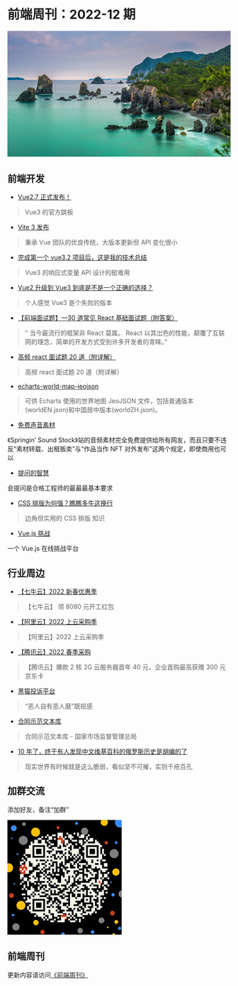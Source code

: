 # 前端周刊：2022-12 期

[![](../img/bing/20220718.jpg?imageMogr2/thumbnail/960x)](https://cn.bing.com/search?q=青海岛)

## 前端开发

- [Vue2.7 正式发布！](https://blog.vuejs.org/posts/vue-2-7-naruto.html)

> Vue3 的官方跳板

- [Vite 3 发布](https://cn.vitejs.dev/guide/migration.html)

> 秉承 Vue 团队的优良传统，大版本更新但 API 变化很小

- [完成第一个 vue3.2 项目后，这是我的技术总结](https://mp.weixin.qq.com/s/S2wxXtdmpFzNv3AopUlNlQ)

> Vue3 的响应式变量 API 设计的挺难用

- [Vue2 升级到 Vue3 到底是不是一个正确的选择？](https://mp.weixin.qq.com/s/HlOT2_5iozX7woY5PnJRiw)

> 个人感觉 Vue3 是个失败的版本

- [【前端面试题】—30 道常见 React 基础面试题（附答案）](https://mp.weixin.qq.com/s/lAQP3wNVuHpp-mt_RAqK1A)

> “ 当今最流行的框架非 React 莫属。 React 以其岀色的性能，颠覆了互联网的理念，简单的开发方式受到许多开发者的青睐。”

- [高频 react 面试题 20 道（附详解）](https://mp.weixin.qq.com/s/WLax8espsX_ICpHLIEUAjA)

> 高频 react 面试题 20 道（附详解）

- [echarts-world-map-jeojson](https://github.com/tower1229/echarts-world-map-jeojson)

> 可供 Echarts 使用的世界地图 JeoJSON 文件，包括普通版本(worldEN.json)和中国居中版本(worldZH.json)。

- [免费声音素材](https://www.springin.org/sound-stock/)

《Springin’ Sound Stock》站的音频素材完全免费提供给所有网友，而且只要不违反“素材转载、出租贩卖”与“作品当作 NFT 对外发布”这两个规定，即使商用也可以

- [提问的智慧](https://github.com/ryanhanwu/How-To-Ask-Questions-The-Smart-Way/blob/main/README-zh_CN.md)

会提问是合格工程师的最最最基本要求

- [CSS 排版为何强？瞧瞧多牛这换行](https://www.zhangxinxu.com/wordpress/2022/06/css-line-break-word-wrap-all/)

> 边角但实用的 CSS 排版 知识

- [Vue.js 挑战](https://cn-vuejs-challenges.netlify.app/)

一个 Vue.js 在线挑战平台

## 行业周边

- [【七牛云】2022 新春优惠季](https://s.qiniu.com/mIzQNn)

> 【七牛云】 领 8080 元开工红包

- [【阿里云】2022 上云采购季](https://www.aliyun.com/minisite/goods?taskPkg=2022cgj&pkgSid=290788&userCode=y31qmczl)

> 【阿里云】2022 上云采购季

- [【腾讯云】2022 春季采购](https://curl.qcloud.com/qBTP1dai)

> 【腾讯云】爆款 2 核 2G 云服务器首年 40 元，企业首购最高获赠 300 元京东卡

- [黑猫投诉平台](https://tousu.sina.com.cn/)

> “恶人自有恶人磨”既视感

- [合同示范文本库](https://cont.12315.cn/)

> 合同示范文本库 - 国家市场监督管理总局

- [10 年了，终于有人发现中文维基百科的俄罗斯历史是胡编的了](https://www.cnbeta.com/articles/tech/1288101.htm)

> 现实世界有时候就是这么脆弱，看似坚不可摧，实则千疮百孔

## 加群交流

添加好友，备注“加群”

![refned_x](../img/a/refined-x.jpg)

## 前端周刊

更新内容请访问[《前端周刊》](https://frontend-weekly.com/)
